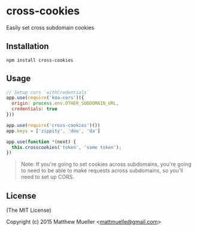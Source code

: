 
# cross-cookies

  Easily set cross subdomain cookies

## Installation

```
npm install cross-cookies
```

## Usage

```js
// Setup cors `withCredentials`
app.use(require('koa-cors')({
  origin: process.env.OTHER_SUBDOMAIN_URL,
  credentials: true
}))

app.use(require('cross-cookies')())
app.keys = ['zippity', 'doo', 'da']

app.use(function *(next) {
  this.crosscookies('token', 'some token');
})
```

> Note: If you're going to set cookies across subdomains, you're going to need
to be able to make requests across subdomains, so you'll need to set up CORS.

## License

(The MIT License)

Copyright (c) 2015 Matthew Mueller &lt;mattmuelle@gmail.com&gt;
